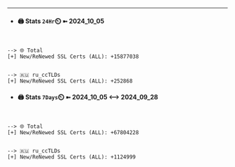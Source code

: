 

---
- #### 🖨️ **Stats** `24Hr`⏲️ ➼ 2024_10_05
```console


--> 🌐 Total
[+] New/ReNewed SSL Certs (ALL): +15877038


--> 🇷🇺 ru_ccTLDs
[+] New/ReNewed SSL Certs (ALL): +252868

```

- #### 🖨️ **Stats** `7Days`⏲️ ➼ 2024_10_05 <--> 2024_09_28
```console


--> 🌐 Total
[+] New/ReNewed SSL Certs (ALL): +67804228


--> 🇷🇺 ru_ccTLDs
[+] New/ReNewed SSL Certs (ALL): +1124999

```

